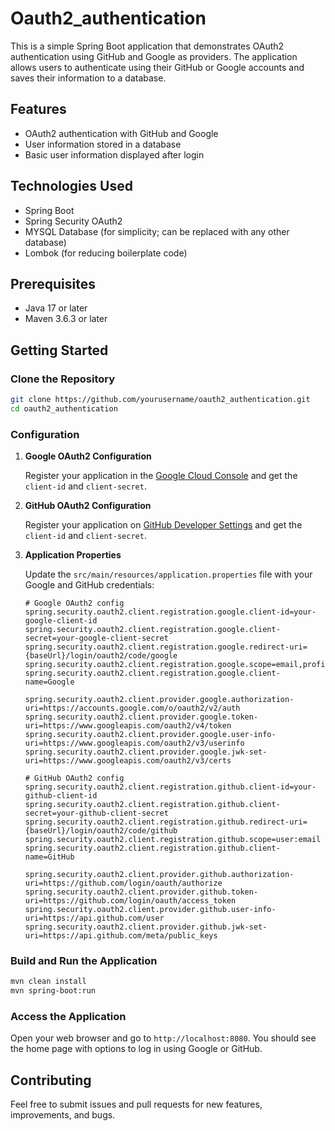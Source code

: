 
# Oauth2_authentication

This is a simple Spring Boot application that demonstrates OAuth2 authentication using GitHub and Google as providers. The application allows users to authenticate using their GitHub or Google accounts and saves their information to a database.

## Features

- OAuth2 authentication with GitHub and Google
- User information stored in a database
- Basic user information displayed after login

## Technologies Used

- Spring Boot
- Spring Security OAuth2
- MYSQL Database (for simplicity; can be replaced with any other database)
- Lombok (for reducing boilerplate code)

## Prerequisites

- Java 17 or later
- Maven 3.6.3 or later

## Getting Started

### Clone the Repository

```bash
git clone https://github.com/yourusername/oauth2_authentication.git
cd oauth2_authentication
```

### Configuration

1. **Google OAuth2 Configuration**

   Register your application in the [Google Cloud Console](https://console.cloud.google.com/) and get the `client-id` and `client-secret`.

2. **GitHub OAuth2 Configuration**

   Register your application on [GitHub Developer Settings](https://github.com/settings/developers) and get the `client-id` and `client-secret`.

3. **Application Properties**

   Update the `src/main/resources/application.properties` file with your Google and GitHub credentials:

   ```properties
   # Google OAuth2 config
   spring.security.oauth2.client.registration.google.client-id=your-google-client-id
   spring.security.oauth2.client.registration.google.client-secret=your-google-client-secret
   spring.security.oauth2.client.registration.google.redirect-uri={baseUrl}/login/oauth2/code/google
   spring.security.oauth2.client.registration.google.scope=email,profile
   spring.security.oauth2.client.registration.google.client-name=Google

   spring.security.oauth2.client.provider.google.authorization-uri=https://accounts.google.com/o/oauth2/v2/auth
   spring.security.oauth2.client.provider.google.token-uri=https://www.googleapis.com/oauth2/v4/token
   spring.security.oauth2.client.provider.google.user-info-uri=https://www.googleapis.com/oauth2/v3/userinfo
   spring.security.oauth2.client.provider.google.jwk-set-uri=https://www.googleapis.com/oauth2/v3/certs

   # GitHub OAuth2 config
   spring.security.oauth2.client.registration.github.client-id=your-github-client-id
   spring.security.oauth2.client.registration.github.client-secret=your-github-client-secret
   spring.security.oauth2.client.registration.github.redirect-uri={baseUrl}/login/oauth2/code/github
   spring.security.oauth2.client.registration.github.scope=user:email
   spring.security.oauth2.client.registration.github.client-name=GitHub

   spring.security.oauth2.client.provider.github.authorization-uri=https://github.com/login/oauth/authorize
   spring.security.oauth2.client.provider.github.token-uri=https://github.com/login/oauth/access_token
   spring.security.oauth2.client.provider.github.user-info-uri=https://api.github.com/user
   spring.security.oauth2.client.provider.github.jwk-set-uri=https://api.github.com/meta/public_keys
   ```

### Build and Run the Application

```bash
mvn clean install
mvn spring-boot:run
```

### Access the Application

Open your web browser and go to `http://localhost:8080`. You should see the home page with options to log in using Google or GitHub.


## Contributing

Feel free to submit issues and pull requests for new features, improvements, and bugs.

